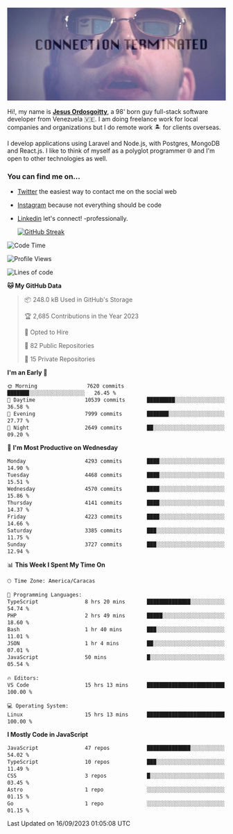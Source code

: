 ![hackers movie reference](./disconnected.jpg)

Hi!, my name is [**Jesus Ordosgoitty**](https://jodaz.xyz), a 98' born guy full-stack software developer from Venezuela 🇻🇪. I am doing freelance work for local companies and organizations but I do remote work 🏝️ for clients overseas. 

I develop applications using Laravel and Node.js, with Postgres, MongoDB and React.js. I like to think of myself as a polyglot programmer 🌐 and I'm open to other technologies as well.

### You can find me on...

- [Twitter](https://twitter.com/jodaz_) the easiest way to contact me on the social web
- [Instagram](https://instagram.com/jodaz_) because not everything should be code
- [Linkedin](https://linkedin.com/in/jodaz) let's connect! -professionally.


    [![GitHub Streak](https://streak-stats.demolab.com?user=jodaz&theme=tokyonight)](https://git.io/streak-stats)

<!--START_SECTION:waka-->
![Code Time](http://img.shields.io/badge/Code%20Time-4%2C186%20hrs%2040%20mins-blue)

![Profile Views](http://img.shields.io/badge/Profile%20Views-0-blue)

![Lines of code](https://img.shields.io/badge/From%20Hello%20World%20I%27ve%20Written-89.9%20million%20lines%20of%20code-blue)

**🐱 My GitHub Data** 

> 📦 248.0 kB Used in GitHub's Storage 
 > 
> 🏆 2,685 Contributions in the Year 2023
 > 
> 💼 Opted to Hire
 > 
> 📜 82 Public Repositories 
 > 
> 🔑 15 Private Repositories 
 > 
**I'm an Early 🐤** 

```text
🌞 Morning                7620 commits        ███████░░░░░░░░░░░░░░░░░░   26.45 % 
🌆 Daytime                10539 commits       █████████░░░░░░░░░░░░░░░░   36.58 % 
🌃 Evening                7999 commits        ███████░░░░░░░░░░░░░░░░░░   27.77 % 
🌙 Night                  2649 commits        ██░░░░░░░░░░░░░░░░░░░░░░░   09.20 % 
```
📅 **I'm Most Productive on Wednesday** 

```text
Monday                   4293 commits        ████░░░░░░░░░░░░░░░░░░░░░   14.90 % 
Tuesday                  4468 commits        ████░░░░░░░░░░░░░░░░░░░░░   15.51 % 
Wednesday                4570 commits        ████░░░░░░░░░░░░░░░░░░░░░   15.86 % 
Thursday                 4141 commits        ████░░░░░░░░░░░░░░░░░░░░░   14.37 % 
Friday                   4223 commits        ████░░░░░░░░░░░░░░░░░░░░░   14.66 % 
Saturday                 3385 commits        ███░░░░░░░░░░░░░░░░░░░░░░   11.75 % 
Sunday                   3727 commits        ███░░░░░░░░░░░░░░░░░░░░░░   12.94 % 
```


📊 **This Week I Spent My Time On** 

```text
🕑︎ Time Zone: America/Caracas

💬 Programming Languages: 
TypeScript               8 hrs 20 mins       ██████████████░░░░░░░░░░░   54.74 % 
PHP                      2 hrs 49 mins       █████░░░░░░░░░░░░░░░░░░░░   18.60 % 
Bash                     1 hr 40 mins        ███░░░░░░░░░░░░░░░░░░░░░░   11.01 % 
JSON                     1 hr 4 mins         ██░░░░░░░░░░░░░░░░░░░░░░░   07.01 % 
JavaScript               50 mins             █░░░░░░░░░░░░░░░░░░░░░░░░   05.54 % 

🔥 Editors: 
VS Code                  15 hrs 13 mins      █████████████████████████   100.00 % 

💻 Operating System: 
Linux                    15 hrs 13 mins      █████████████████████████   100.00 % 
```

**I Mostly Code in JavaScript** 

```text
JavaScript               47 repos            ██████████████░░░░░░░░░░░   54.02 % 
TypeScript               10 repos            ███░░░░░░░░░░░░░░░░░░░░░░   11.49 % 
CSS                      3 repos             █░░░░░░░░░░░░░░░░░░░░░░░░   03.45 % 
Astro                    1 repo              ░░░░░░░░░░░░░░░░░░░░░░░░░   01.15 % 
Go                       1 repo              ░░░░░░░░░░░░░░░░░░░░░░░░░   01.15 % 
```




 Last Updated on 16/09/2023 01:05:08 UTC
<!--END_SECTION:waka-->
